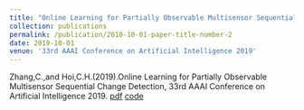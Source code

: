 ```yaml
---
title: "Online Learning for Partially Observable Multisensor Sequential Change Detection"
collection: publications
permalink: /publication/2010-10-01-paper-title-number-2
date: 2019-10-01
venue: '33rd AAAI Conference on Artificial Intelligence 2019'
---
```

Zhang,C.,and Hoi,C.H.(2019).Online Learning for Partially Observable Multisensor Sequential Change Detection, 33rd AAAI Conference on Artificial Intelligence 2019. 
[pdf](http://thuie-isda.github.io/files/AAAI2019.pdf)  [code](https://github.com/thuie-isda/Bandit_EWMA_Code)

